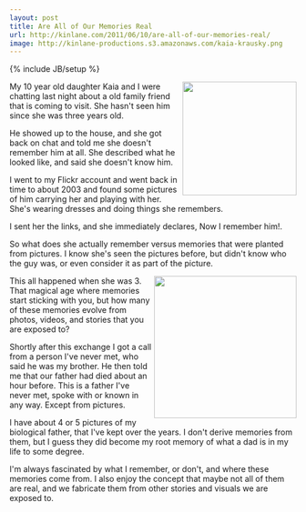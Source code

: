 ```yaml
---
layout: post
title: Are All of Our Memories Real
url: http://kinlane.com/2011/06/10/are-all-of-our-memories-real/
image: http://kinlane-productions.s3.amazonaws.com/kaia-krausky.png
---
```

{% include JB/setup %}
<p>
     <img src="http://kinlane-productions.s3.amazonaws.com/kaia-krausky.png"  width="200" align="right" />My 10 year old daughter Kaia and I were chatting last night about a old family friend that is coming to visit. She hasn't seen him since she was three years old.
</p>

<p>
     He showed up to the house, and she got back on chat and told me she doesn't remember him at all. She described what he looked like, and said she doesn't know him.
</p>

<p>
     I went to my Flickr account and went back in time to about 2003 and found some pictures of him carrying her and playing with her. She's wearing dresses and doing things she remembers.
</p>

<p>
     I sent her the links, and she immediately declares, Now I remember him!.
</p>

<p>
     So what does she actually remember versus memories that were planted from pictures. I know she's seen the pictures before, but didn't know who the guy was, or even consider it as part of the picture.
</p>

<p>
     <img src="http://kinlane-productions.s3.amazonaws.com/Jimmy-Lifting-Weights.png"  width="250" align="right" />This all happened when she was 3. That magical age where memories start sticking with you, but how many of these memories evolve from photos, videos, and stories that you are exposed to?
</p>

<p>
     Shortly after this exchange I got a call from a person I've never met, who said he was my brother. He then told me that our father had died about an hour before. This is a father I've never met, spoke with or known in any way. Except from pictures.
</p>

<p>
     I have about 4 or 5 pictures of my biological father, that I've kept over the years. I don't derive memories from them, but I guess they did become my root memory of what a dad is in my life to some degree.
</p>

<p>
     I'm always fascinated by what I remember, or don't, and where these memories come from. I also enjoy the concept that maybe not all of them are real, and we fabricate them from other stories and visuals we are exposed to.
</p>